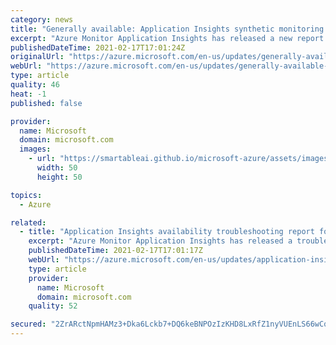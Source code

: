 ```yaml
---
category: news
title: "Generally available: Application Insights synthetic monitoring SLA report template"
excerpt: "Azure Monitor Application Insights has released a new report template to enable easy reporting of your web tests across Application Insights resources that includes several key features like total application downtime, maintenance data exclusion, and end to end outage identification."
publishedDateTime: 2021-02-17T17:01:24Z
originalUrl: "https://azure.microsoft.com/en-us/updates/generally-available-application-insights-synthetic-monitoring-sla-report-template/"
webUrl: "https://azure.microsoft.com/en-us/updates/generally-available-application-insights-synthetic-monitoring-sla-report-template/"
type: article
quality: 46
heat: -1
published: false

provider:
  name: Microsoft
  domain: microsoft.com
  images:
    - url: "https://smartableai.github.io/microsoft-azure/assets/images/organizations/microsoft.com-50x50.jpg"
      width: 50
      height: 50

topics:
  - Azure

related:
  - title: "Application Insights availability troubleshooting report for URL tests "
    excerpt: "Azure Monitor Application Insights has released a troubleshooting report for URL ping web tests to help quickly identify the root cause behind a test failure."
    publishedDateTime: 2021-02-17T17:01:17Z
    webUrl: "https://azure.microsoft.com/en-us/updates/application-insights-availability-troubleshooting-report-for-url-tests/"
    type: article
    provider:
      name: Microsoft
      domain: microsoft.com
    quality: 52

secured: "2ZrARctNpmHAMz3+Dka6Lckb7+DQ6keBNPOzIzKHD8LxRfZ1nyVUEnLS66wCqmzRHk+fbVD5bptdkzgyIE7X6T4CvH5YD76TrIOqSTimtd/xb4BSmGaisJIpvU9mYS4tzWVRwzIWfEUuBxhAbPaFySOaDEETbKQ8+p8H1CrBjyqKnt08XBaXVlDsNHTXdewYgi4SCN/gegdgipAfTnAtliZulBqAPqpLS6JWN3WLpFLzlpbnZ2cJTSBUQSISbcunyjbP1Kgj5aNx/ux7mHp9H7TYC9sduVHBUsyDtCBFniAcjDdXrMKdXPyRa034SjX88luH0KbcpejkJJE8GUQvVJHqxnrKMSSQJmHtgAPDZK8=;NiMnWE1iJAT16lh32CuTeQ=="
---
```



